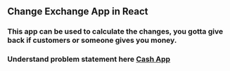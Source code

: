 ## Change Exchange App in React
### This app can be used to calculate the changes, you gotta give back if customers or someone gives you money.
### Understand problem statement here [Cash App](https://github.com/tanaypratap/build/blob/main/basics/cash-register-manager.md)
